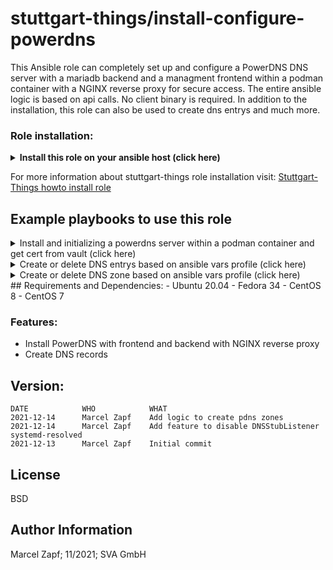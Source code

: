 # stuttgart-things/install-configure-powerdns

This Ansible role can completely set up and configure a PowerDNS DNS server with a mariadb backend and a managment frontend within a podman container with a NGINX reverse proxy for secure access. The entire ansible logic is based on api calls. No client binary is required.
In addition to the installation, this role can also be used to create dns entrys and much more.

### Role installation:
<details><summary><b>Install this role on your ansible host (click here)</b></summary>

```
cat <<EOF > /tmp/requirements.yaml
roles:
- src: git@codehub.sva.de:Lab/stuttgart-things/supporting-roles/install-configure-powerdns.git
  scm: git
- src: git@codehub.sva.de:Lab/stuttgart-things/supporting-roles/install-configure-vault.git
  scm: git
- src: git@codehub.sva.de:Lab/stuttgart-things/supporting-roles/install-requirements.git
  scm: git
- src: git@codehub.sva.de:Lab/stuttgart-things/supporting-roles/deploy-podman-container.git
  scm: git
- src: git@codehub.sva.de:Lab/stuttgart-things/supporting-roles/install-configure-podman.git
  scm: git

collections:
- name: containers.podman
  version: 1.6.1
- name: community.general
  version: 3.4.0
- name: community.crypto
  version: 1.7.1
- name: ansible.posix
  version: 1.2.0

EOF
ansible-galaxy install -r /tmp/requirements.yaml --force && ansible-galaxy collection install -r /tmp/requirements.yaml -f
```
</details>

For more information about stuttgart-things role installation visit: [Stuttgart-Things howto install role](https://codehub.sva.de/Lab/stuttgart-things/meta/documentation/doc-as-code/-/blob/master/howtos/howto-install-role.md)

## Example playbooks to use this role

<details><summary>Install and initializing a powerdns server within a podman container and get cert from vault (click here)</summary>

### Ansible command:
```
ansible-playbook -i inventory.ini playbook.yml
```

### Playbook: playbook.yml
```
---
- hosts: "powerdns-server"
  become: true

  vars:

    powerdns_install: true

    vault_ca_cert_role_name: labul.sva.de
    vault_url: "https://vault.labul.sva.de:8200"
    vault_token: "example-token-12345"

    vault_cert: true
  
  roles:
    - install-configure-powerdns
```

### Playbook: inventory.ini
```
[powerdns-server]
example.com
```
</details>

<details><summary>Create or delete DNS entrys based on ansible vars profile (click here)</summary>

### Ansible command:
```
ansible-playbook -i inventory.ini playbook.yml
```

### Playbook: playbook.yml
```
---
- hosts: "powerdns-server"

  vars:

    pdns_api_executor: localhost
    pdns_url: "https://ns-sthings.tiab.labda.sva.de:8443"
    pdns_token: "password123"

    entry_zone: "sthings.tiab.ssc.sva.de."
    pdns_create_record:
          - fqdn: "*.atalanta.sthings.tiab.ssc.sva.de."
            content: 10.100.136.242
            record_type: A
            zone: "{{ entry_zone }}"
            state: present
            ttl: 60
            note: Created with ansible
          - fqdn: "vault.sthings.tiab.ssc.sva.de."
            content: "vault-ssc.labul.sva.de."
            record_type: CNAME
            zone: "{{ entry_zone }}"
            state: present
            ttl: 60
            note: Created with ansible
  roles:
    - install-configure-powerdns
```

### Playbook: inventory.ini
```
[powerdns-server]
example.com
```
</details>

<details><summary>Create or delete DNS zone based on ansible vars profile (click here)</summary>

### Ansible command:
```
ansible-playbook -i inventory.ini playbook.yml
```

### Playbook: playbook.yml
```
---
- hosts: "powerdns-server"

  vars:

    pdns_api_executor: localhost
    pdns_url: "https://ns-sthings.tiab.labda.sva.de:8443"
    pdns_token: "password123"

    pdns_create_zone:
      - name: "sthings.tiab.ssc.sva.de."
        state: present
        kind: NATIVE
  roles:
    - install-configure-powerdns
```

### Playbook: inventory.ini
```
[powerdns-server]
example.com
```
</details>
## Requirements and Dependencies:
- Ubuntu 20.04
- Fedora 34
- CentOS 8
- CentOS 7

### Features:
- Install PowerDNS with frontend and backend with NGINX reverse proxy
- Create DNS records

## Version:
```
DATE            WHO            WHAT
2021-12-14      Marcel Zapf    Add logic to create pdns zones
2021-12-14      Marcel Zapf    Add feature to disable DNSStubListener systemd-resolved
2021-12-13      Marcel Zapf    Initial commit
```

License
-------

BSD

Author Information
------------------

Marcel Zapf; 11/2021; SVA GmbH

